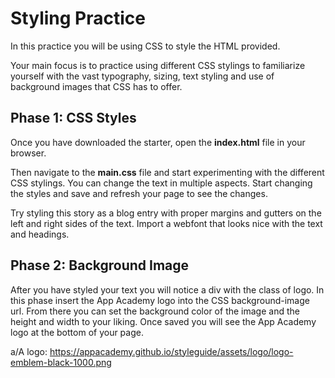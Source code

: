 # Styling Practice

In this practice you will be using CSS to style the HTML provided.

Your main focus is to practice using different CSS stylings to familiarize
yourself with the vast typography, sizing, text styling and use of background
images that CSS has to offer.

## Phase 1: CSS Styles

Once you have downloaded the starter, open the __index.html__ file in your
browser.

Then navigate to the __main.css__ file and start experimenting with the
different CSS stylings. You can change the text in multiple aspects. Start
changing the styles and save and refresh your page to see the changes.

Try styling this story as a blog entry with proper margins and gutters on the
left and right sides of the text. Import a webfont that looks nice with the
text and headings.

## Phase 2: Background Image

After you have styled your text you will notice a div with the class of logo.
In this phase insert the App Academy logo into the CSS background-image url.
From there you can set the background color of the image and the height and
width to your liking. Once saved you will see the App Academy logo at the bottom
of your page.

a/A logo: https://appacademy.github.io/styleguide/assets/logo/logo-emblem-black-1000.png